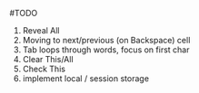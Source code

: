 #TODO

1. Reveal All
2. Moving to next/previous (on Backspace) cell
3. Tab loops through words, focus on first char
4. Clear This/All
5. Check This
6. implement local / session storage
